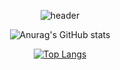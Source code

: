 <div align="center">

![header](https://capsule-render.vercel.app/api?type=waving&color=timeGradient&text=Wonseon&fontSize=200&fontColor=00000000&stroke=00FF00)
<p>

![Anurag's GitHub stats](https://github-readme-stats.vercel.app/api?username=thdefn&count_private=true&show_icons=true&bg_color=00000000)
  
</p>
<p>

[![Top Langs](https://github-readme-stats.vercel.app/api/top-langs/?username=thdefn&hide=Jupyter%20Notebook,javascript,html,css&layout=compact&theme=transparent)](https://github.com/anuraghazra/github-readme-stats)

</p>
</div>
